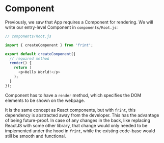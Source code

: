 # Component

Previously, we saw that App requires a Component for rendering. We will write our entry-level Component in `components/Root.js`:

```js
// components/Root.js

import { createComponent } from 'frint';

export default createComponent({
  // required method
  render() {
    return (
      <p>Hello World!</p>
    );
  }
});
```

Component has to have a `render` method, which specifies the DOM elements to be shown on the webpage.

It is the same concept as React components, but with `frint`, this dependency is abstracted away from the developer. This has the advantage of being future-proof. In case of any changes in the back, like replacing ReactJS with some other library, that change would only needed to be implemented under the hood in `frint`, while the existing code-base would still be smooth and functional.
